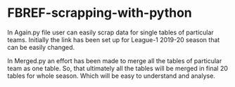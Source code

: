 # FBREF-scrapping-with-python

In Again.py file user can easily scrap data for single tables of particular teams. Initially the link has been set up for League-1 2019-20 season that can be easily changed.

In Merged.py an effort has been made to merge all the tables of particular team as one table. So, that ultimately all the tables will be merged in final 20 tables for whole season. Which will be easy to understand and analyse.
